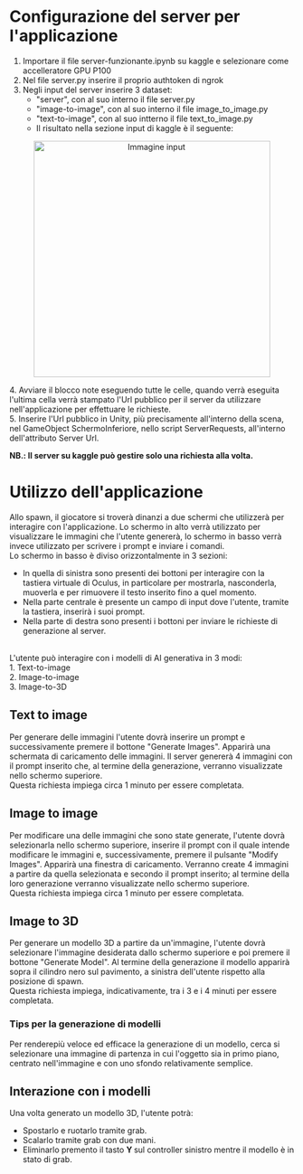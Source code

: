 # Configurazione del server per l'applicazione
1. Importare il file server-funzionante.ipynb su kaggle e selezionare come accelleratore GPU P100
2. Nel file server.py inserire il proprio authtoken di ngrok
3. Negli input del server inserire 3 dataset:
   + "server", con al suo interno il file server.py
   + "image-to-image", con al suo interno il file image_to_image.py
   + "text-to-image", con al suo intterno il file text_to_image.py
   + Il risultato nella sezione input di kaggle è il seguente:
<p align="center">
   <img width="418" alt="Immagine input" src="https://github.com/GioelePasquini/ComputerGraphics-Multimedia/assets/75083105/ca880a58-252c-488f-89bc-f13fc13db596">
</p>
4. Avviare il blocco note eseguendo tutte le celle, quando verrà eseguita l'ultima cella verrà stampato l'Url pubblico per il server da utilizzare nell'applicazione per effettuare le richieste. <br>
5. Inserire l'Url pubblico in Unity, più precisamente all'interno della scena, nel GameObject SchermoInferiore, nello script ServerRequests, all'interno dell'attributo Server Url.

<b> NB.: Il server su kaggle può gestire solo una richiesta alla volta. </b>

# Utilizzo dell'applicazione
Allo spawn, il giocatore si troverà dinanzi a due schermi che utilizzerà per interagire con l'applicazione. Lo schermo in alto verrà utilizzato per visualizzare le immagini che l'utente genererà, lo schermo in basso verrà invece utilizzato per scrivere i prompt e inviare i comandi. <br>
Lo schermo in basso è diviso orizzontalmente in 3 sezioni:
+ In quella di sinistra sono presenti dei bottoni per interagire con la tastiera virtuale di Oculus, in particolare per mostrarla, nasconderla, muoverla e per rimuovere il testo inserito fino a quel momento.
+ Nella parte centrale è presente un campo di input dove l'utente, tramite la tastiera, inserirà i suoi prompt.
+ Nella parte di destra sono presenti i bottoni per inviare le richieste di generazione al server.
<br>
L'utente può interagire con i modelli di AI generativa in 3 modi: <br>
1. Text-to-image <br>
2. Image-to-image <br>
3. Image-to-3D <br>

## Text to image
Per generare delle immagini l'utente dovrà inserire un prompt e successivamente premere il bottone "Generate Images". Apparirà una schermata di caricamento delle immagini. Il server genererà 4 immagini con il prompt inserito che, al termine della generazione, verranno visualizzate nello schermo superiore. <br>
Questa richiesta impiega circa 1 minuto per essere completata.

## Image to image
Per modificare una delle immagini che sono state generate, l'utente dovrà selezionarla nello schermo superiore, inserire il prompt con il quale intende modificare le immagini e, successivamente, premere il pulsante "Modify Images". Apparirà una finestra di caricamento. Verranno create 4 immagini a partire da quella selezionata e secondo il prompt inserito; al termine della loro generazione verranno visualizzate nello schermo superiore. <br/>
Questa richiesta impiega circa 1 minuto per essere completata.

## Image to 3D
Per generare un modello 3D a partire da un'immagine, l'utente dovrà selezionare l'immagine desiderata dallo schermo superiore e poi premere il bottone "Generate Model". Al termine della generazione il modello apparirà sopra il cilindro nero sul pavimento, a sinistra dell'utente rispetto alla posizione di spawn. <br>
Questa richiesta impiega, indicativamente, tra i 3 e i 4 minuti per essere completata.
### Tips per la generazione di modelli
Per renderepiù veloce ed efficace la generazione di un modello, cerca si selezionare una immagine di partenza in cui l'oggetto sia in primo piano, centrato nell'immagine e con uno sfondo relativamente semplice.

## Interazione con i modelli
Una volta generato un modello 3D, l'utente potrà:
+ Spostarlo e ruotarlo tramite grab.
+ Scalarlo tramite grab con due mani.
+ Eliminarlo premento il tasto <b> Y </b> sul controller sinistro mentre il modello è in stato di grab.


